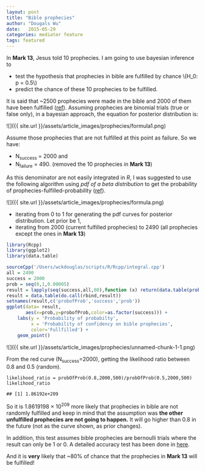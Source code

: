 ```yaml
---
layout: post
title: "Bible prophecies"
author: "Dougals Wu"
date:   2015-05-29
categories: mediator feature
tags: featured
---
```


In **Mark 13**, Jesus told 10 prophecies. I am going to use bayesian inference to

* test the hypothesis that prophecies in bible are fulfilled by chance \\(H_0: p = 0.5\\)
* predict the chance of these 10 prophecies to be fulfilled. 

It is said that ~2500 prophecies were made in the bible and 2000 of them have been fulfilled ([ref](http://www.reasons.org/articles/articles/fulfilled-prophecy-evidence-for-the-reliability-of-the-bible)). Assuming prophecies are binomial trials (true or false only), in a bayesian approach, the equation for posterior distribution is:

![]({{ site.url }}/assets/article_images/prophecies/formula1.png)

Assume those prophecies that are not fulfilled at this point as failure. So we have:

* N<sub>success</sub> = 2000 and 
* N<sub>failure</sub> = 490. (removed the 10 prophecies in **Mark 13**)


As this denominator are not easily integrated in *R*, I was suggested to use the following algorithm using *pdf of a beta distribution* to get the probability of prophecies-fulfilled-probability ([ref](http://www.sta.cuhk.edu.hk/KHWu/default.aspx)).

![]({{ site.url }}/assets/article_images/prophecies/formula.png)

<script src="https://gist.github.com/wckdouglas/de53b659c08e0a25b592.js"></script>


* iterating from 0 to 1 for generating the pdf curves for posterior distribution. Let prior be 1,
* iterating from 2000 (current fulfilled prophecies) to 2490 (all prophecies except the ones in **Mark 13**) 


```r  
library(Rcpp)  
library(ggplot2)  
library(data.table)  

sourceCpp('/Users/wckdouglas/scripts/R/Rcpp/integral.cpp')
all = 2490
success = 2000
prob = seq(0,1,0.00005)
result = lapply(seq(success,all,80),function (x) return(data.table(probOfProb(prob,x,all-x),x,prob)))
result = data.table(do.call(rbind,result)) 
setnames(result,c('probofProb','success','prob'))
ggplot(data= result,
       aes(x=prob,y=probofProb,color=as.factor(success))) +
    labs(y = 'Probability of probabilty',
         x = 'Probability of confidency on bible prophecies',
         color='Fullfilled') +
    geom_point()
```

![]({{ site.url }}/assets/article_images/prophecies/unnamed-chunk-1-1.png) 

From the red curve (N<sub>success</sub>=2000), getting the likelihood ratio between 0.8 and 0.5 (random).


```  
likelihood_ratio = probOfProb(0.8,2000,500)/probOfProb(0.5,2000,500)
likelihood_ratio
```

```  
## [1] 1.86192e+209
```
So it is 1.8619198 &times; 10<sup>209</sup> more likely that prophecies in bible are not randomly fulfilled and keep in mind that the assumption was **the other unfulfilled prophecies are not going to happen.** It will go higher than 0.8 in the future (not as the curve shown, as prior changes). 

In addition, this test assumes bible prophecies are bernoulli trials where the result can only be 1 or 0. A detailed accuracy test has been done in [here](http://www.bereanpublishers.com/the-odds-of-eight-messianic-prophecies-coming-true/).

And it is **very** likely that ~80% of chance that the prophecies in **Mark 13** will be fulfilled!
